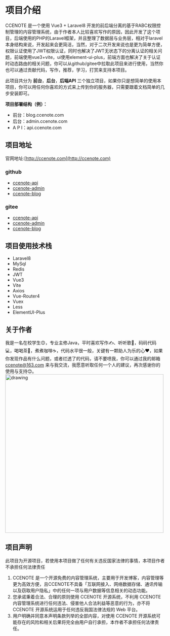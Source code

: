 
# 项目介绍

CCENOTE 是一个使用 Vue3 + Laravel8 开发的前后端分离的基于RABC权限控制管理的内容管理系统，由于作者本人比较喜欢写作的原因，因此开发了这个项目，后端使用的PHP的Laravel框架，并且整理了数据层与业务层，相对于laravel本身结构来说，开发起来会更简洁，当然，对于二次开发来说也是更为简单方便，权限认证使用了JWT权限认证，同时也解决了JWT无状态下的分离认证的相关问题，前端使用vue3+vite，ui使用element-ui-plus，前端方面也解决了关于认证时动态路由的相关问题，你可以从github/gitee中拉取此项目来进行使用，当然你也可以通过贡献代码，写作，推荐，学习，打赏来支持本项目。

此项目共分为 **前台**，**后台**，**后端API** 三个独立项目，如果你只是想简单的使用本项目，你可以用任何你喜欢的方式来上传到你的服务器，只需要跟着文档简单的几步安装即可。

**项目部署结构（例）：**

- 前台：blog.ccenote.com
- 后台：admin.ccenote.com
- A P I：api.ccenote.com
## 项目地址
官网地址:[http://ccenote.com](http://ccenote.com)
### github
- [ccenote-api](https://github.com/ccenote/php-ccenote-blog-api.git)
- [ccenote-admin](https://github.com/ccenote/ccenote-blog-admin.git)
- [ccenote-blog](https://github.com/ccenote/ccenote-blog.git)
### gitee
- [ccenote-api](https://gitee.com/ChinaClowns/php-ccenote-blog-api.git)
- [ccenote-admin](https://gitee.com/ChinaClowns/ccenote-blog-admin.git)
- [ccenote-blog](https://gitee.com/ChinaClowns/ccenote-blog.git)


## 项目使用技术栈
- Laravel8
- MySql
- Redis
- JWT
- Vue3
- Vite
- Axios
- Vue-Router4
- Vuex
- Less
- ElementUI-Plus

## 关于作者
我是一名在校学生😊，专业主修Java，平时喜欢写作✍️、听听歌🎵，码码代码💻，喝喝茶🍵，煮煮咖啡☕，代码水平很一般，关键有一颗助人为乐的心❤️，如果你发现作品有什么问题，或者烂透了的代码，请不要喷我，你可以通过我的邮箱[ccenote@163.com](mailto:ccenote@163.com) 来与我交流，我愿意听取任何一个人的建议，再次感谢你的使用与支持😊。
<img src="http://ccenote.com/images/sustain.jpg" alt="drawing" width="500"/>


## 项目声明
此项目为开源项目，若使用本项目做了任何有关违反国家法律的事情，本项目作者不承担任何法律责任
1. CCENOTE 是一个开源免费的内容管理系统，主要用于开发博客，内容管理等更为高效方便，且CCENOTE不具备「互联网接入、网络数据存储、通讯传输以及窃取用户隐私」中的任何一项与用户数据等信息相关的动态功能。
2. 您承诺秉着合法、合理的原则使用 CCENOTE 开源系统，不利用 CCENOTE 内容管理系统进行任何违法、侵害他人合法利益等恶意的行为，亦不将 CCENOTE 开源系统运用于任何违反我国法律法规的 Web 平台。
3. 用户明确并同意本声明条款列举的全部内容，对使用 CCENOTE 开源系统可能存在的风险和相关后果将完全由用户自行承担，本作者不承担任何法律责任。
